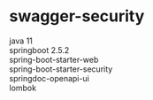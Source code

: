 # swagger-security

java 11  
springboot 2.5.2  
spring-boot-starter-web  
spring-boot-starter-security  
springdoc-openapi-ui  
lombok  

